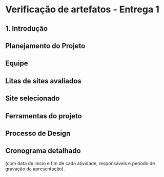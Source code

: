 # Verificação de artefatos - Entrega 1

## 1. Introdução

## Planejamento do Projeto

## Equipe

## Litas de sites avaliados

## Site selecionado 

## Ferramentas do projeto

## Processo de Design

## Cronograma detalhado 
(com data de inicio e fim de cada atividade, responsáveis e período de gravação da apresentação).
